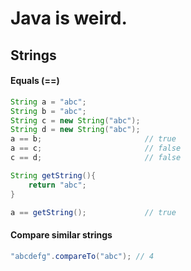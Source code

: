 # Java is weird.

## Strings

#### Equals (==)

```java
String a = "abc";
String b = "abc";
String c = new String("abc");
String d = new String("abc");
a == b;                       // true
a == c;                       // false
c == d;                       // false

String getString(){
    return "abc";
}

a == getString();             // true
```

#### Compare similar strings

```java
"abcdefg".compareTo("abc"); // 4
```
